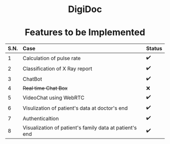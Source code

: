 <h1 align="center">DigiDoc</h1>
<h1 align="center">Features to be Implemented</h1>

S.N. |Case | Status | 
:------------ | :-------------| :-------------| 
1| Calculation of pulse rate  | :heavy_check_mark: |
2| Classification of X Ray report | :heavy_check_mark: | 
3| ChatBot | :heavy_check_mark: | 
4| ~~Real time Chat Box~~ | :x: |  
5| VideoChat using WebRTC| :heavy_check_mark: |
6| Visulization of patient's data at doctor's end | :heavy_check_mark: |
7| Authenticaltion | :heavy_check_mark: |
8| Visualization of patient's family data at patient's end | :heavy_check_mark: |
